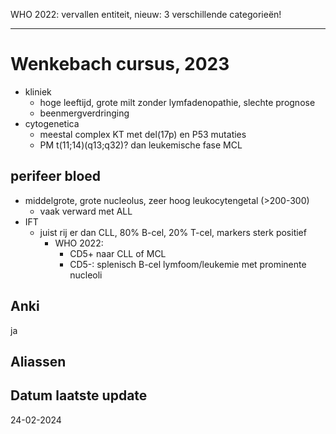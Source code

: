 WHO 2022: vervallen entiteit, nieuw: 3 verschillende categorieën!
___
# Wenkebach cursus, 2023
- kliniek
	- hoge leeftijd, grote milt zonder lymfadenopathie, slechte prognose
	- beenmergverdringing
- cytogenetica
	- meestal complex KT met del(17p) en P53 mutaties
	- PM t(11;14)(q13;q32)? dan leukemische fase MCL
## perifeer bloed
- middelgrote, grote nucleolus, zeer hoog leukocytengetal (>200-300)
	- vaak verward met ALL
- IFT
	- juist rij er dan CLL, 80% B-cel, 20% T-cel, markers sterk positief
		- WHO 2022: 
			- CD5+ naar CLL of MCL
			- CD5-: splenisch B-cel lymfoom/leukemie met prominente nucleoli
## Anki
ja
## Aliassen
## Datum laatste update
24-02-2024